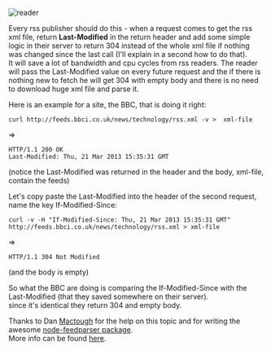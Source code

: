 ![reader](http://4.bp.blogspot.com/-utB1KPeLN7Q/UQb-ZoECSLI/AAAAAAAADnw/nheaXiyD6ok/s1600/blog.png)

Every rss publisher should do this - when a request comes to get the rss xml file, return **Last-Modified** in the return header and add some simple logic in their server to return 304 instead of the whole xml file if nothing was changed since the last call (I'll explain in a second how to do that).  
It will save a lot of bandwidth and cpu cycles from rss readers. The reader will pass the Last-Modified value on every future request and the if there is nothing new to fetch he will get 304 with empty body and there is no need to download huge xml file and parse it.  

Here is an example for a site, the BBC, that is doing it right:

    curl http://feeds.bbci.co.uk/news/technology/rss.xml -v >  xml-file

=>

    HTTP/1.1 200 OK
    Last-Modified: Thu, 21 Mar 2013 15:35:31 GMT

(notice the Last-Modified was returned in the header and the body, xml-file, contain the feeds)


Let's copy paste the Last-Modified into the header of the second request, name the key If-Modified-Since:

    curl -v -H "If-Modified-Since: Thu, 21 Mar 2013 15:35:31 GMT" http://feeds.bbci.co.uk/news/technology/rss.xml > xml-file
=>

    HTTP/1.1 304 Not Modified

(and the body is empty)


So what the BBC are doing is comparing the If-Modified-Since with the Last-Modified (that they saved somewhere on their server).  
since it's identical they return 304 and empty body.

Thanks to Dan [Mactough](https://github.com/danmactough) for the help on this topic and for writing the awesome [node-feedparser package](https://github.com/danmactough/node-feedparser).  
More info can be found [here](http://fishbowl.pastiche.org/2002/10/21/http_conditional_get_for_rss_hackers/).


